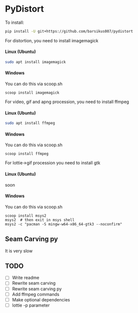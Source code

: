 # PyDistort
To install:
```bash
pip install -U git+https://github.com/barsikus007/pydistort
```
For distortion, you need to install imagemagick
#### Linux (Ubuntu)
```bash
sudo apt install imagemagick
```
#### Windows
You can do this via scoop.sh
```pwsh
scoop install imagemagick
```
For video, gif and apng procession, you need to install ffmpeg
#### Linux (Ubuntu)
```bash
sudo apt install ffmpeg
```
#### Windows
You can do this via scoop.sh
```pwsh
scoop install ffmpeg
```
For lottie->gif procession you need to install gtk
#### Linux (Ubuntu)
soon
#### Windows
You can do this via scoop.sh
```pwsh
scoop install msys2
msys2  # then exit in msys shell
msys2 -c "pacman -S mingw-w64-x86_64-gtk3 --noconfirm"
```
## Seam Carving py
It is very slow
## TODO
- [ ] Write readme
- [ ] Rewrite seam carving
- [ ] Rewrite seam carving py
- [ ] Add ffmpeg commands
- [ ] Make optional dependencies
- [ ] lottie -p parameter
